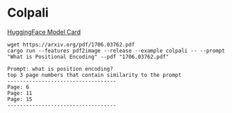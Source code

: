 # Colpali

[HuggingFace Model Card](https://huggingface.co/vidore/colpali-v1.2-merged)

```
wget https://arxiv.org/pdf/1706.03762.pdf
cargo run --features pdf2image --release --example colpali -- --prompt "What is Positional Encoding" --pdf "1706.03762.pdf"
```

```
Prompt: what is position encoding?
top 3 page numbers that contain similarity to the prompt
-----------------------------------
Page: 6
Page: 11
Page: 15
-----------------------------------
```